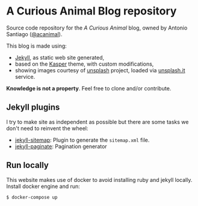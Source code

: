# A Curious Animal Blog repository

Source code repository for the *A Curious Animal* blog, owned by Antonio Santiago ([@acanimal](https://twitter.com/acanimal)).

This blog is made using:

- [Jekyll](http://jekyllrb.com/), as static web site generated,
- based on the [Kasper](https://github.com/rosario/kasper) theme, with custom modifications,
- showing images courtesy of [unsplash](https://unsplash.com/) project, loaded via [unsplash.it](https://unsplash.it/) service.

**Knowledge is not a property**. Feel free to clone and/or contribute.

## Jekyll plugins

I try to make site as independent as possible but there are some tasks we don't need to reinvent the wheel:

- [jekyll-sitemap](https://help.github.com/articles/sitemaps-for-github-pages/): Plugin to generate the `sitemap.xml` file.
- [jekyll-paginate](https://github.com/jekyll/jekyll-paginate): Pagination generator


## Run locally

This website makes use of docker to avoid installing ruby and jekyll locally. Install docker engine and run:

`$ docker-compose up`
